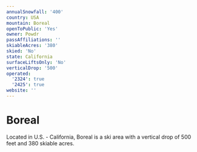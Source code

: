 ```yaml
---
annualSnowfall: '400'
country: USA
mountain: Boreal
openToPublic: 'Yes'
owner: Powdr
passAffiliations: ''
skiableAcres: '380'
skied: 'No'
state: California
surfaceLiftsOnly: 'No'
verticalDrop: '500'
operated:
  '2324': true
  '2425': true
website: ''
---
```



# Boreal

Located in U.S. - California, Boreal is a ski area with a vertical drop of 500 feet and 380 skiable acres.
